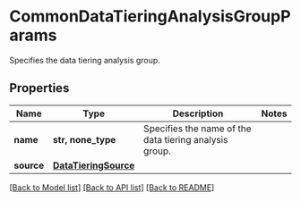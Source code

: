 # CommonDataTieringAnalysisGroupParams

Specifies the data tiering analysis group.

## Properties
Name | Type | Description | Notes
------------ | ------------- | ------------- | -------------
**name** | **str, none_type** | Specifies the name of the data tiering analysis group. | 
**source** | [**DataTieringSource**](DataTieringSource.md) |  | 

[[Back to Model list]](../README.md#documentation-for-models) [[Back to API list]](../README.md#documentation-for-api-endpoints) [[Back to README]](../README.md)


